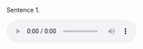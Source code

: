 <p class="text">Sentence 1.</p>

<tr>
  <td style="text-align: center"><audio src="audio.mp3" controls="" preload=""></audio></td>
</tr>
